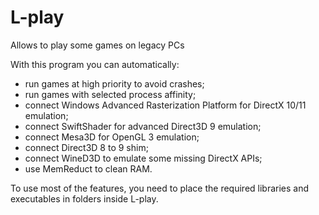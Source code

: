 # L-play
Allows to play some games on legacy PCs

With this program you can automatically:

* run games at high priority to avoid crashes;
* run games with selected process affinity;
* connect Windows Advanced Rasterization Platform for DirectX 10/11 emulation;
* connect SwiftShader for advanced Direct3D 9 emulation;
* connect Mesa3D for OpenGL 3 emulation;
* connect Direct3D 8 to 9 shim;
* connect WineD3D to emulate some missing DirectX APIs; 
* use MemReduct to clean RAM.

To use most of the features, you need to place the required libraries and executables in folders inside L-play.